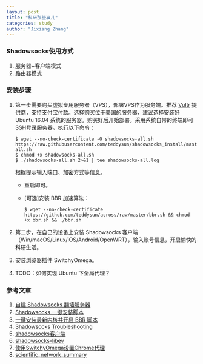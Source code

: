 ```yaml
---
layout: post
title: "科研那些事儿"
categories: study
author: "Jixiang Zhang"
---
```


### Shadowsocks使用方式

1. 服务器+客户端模式
2. 路由器模式

### 安装步骤

1. 第一步需要购买虚拟专用服务器（VPS），部署VPS作为服务端。推荐 [Vultr](https://www.vultr.com/) 提供商，支持支付宝付款。选择购买位于美国的服务器，建议选择安装好 Ubuntu 16.04 系统的服务器。购买好后开始部署。采用系统自带的终端即可SSH登录服务器。执行以下命令：

   ```shell
   $ wget --no-check-certificate -O shadowsocks-all.sh https://raw.githubusercontent.com/teddysun/shadowsocks_install/master/shadowsocks-all.sh
   $ chmod +x shadowsocks-all.sh
   $ ./shadowsocks-all.sh 2>&1 | tee shadowsocks-all.log
   ```

   根据提示输入端口、加密方式等信息。

   - 重启即可。

   - [可选]安装 BBR 加速算法：

      ```shell
      $ wget --no-check-certificate https://github.com/teddysun/across/raw/master/bbr.sh && chmod +x bbr.sh && ./bbr.sh
      ```

2. 第二步，在自己的设备上安装 Shadowsocks 客户端（Win/macOS/Linux/iOS/Android/OpenWRT），输入账号信息，开启愉快的科研生活。

3. 安装浏览器插件 SwitchyOmega。

4. TODO：如何实现 Ubuntu 下全局代理？

### 参考文章

1. [自建 Shadowsocks 翻墙服务器](https://medium.com/@okjaketo/%E8%87%AA%E5%BB%BA-shadowsocks-%E7%BF%BB%E5%A2%99%E6%9C%8D%E5%8A%A1%E5%99%A8-35bd66b29fb3)
2. [Shadowsocks 一键安装脚本](https://teddysun.com/486.html)
3. [一键安装最新内核并开启 BBR 脚本](https://teddysun.com/489.html)
4. [Shadowsocks Troubleshooting](https://teddysun.com/399.html)
5. [shadowsocks客户端](https://shadowsocks.org/en/download/clients.html)
6. [shadowsocks-libev](https://github.com/shadowsocks/shadowsocks-libev)
7. [使用SwitchyOmega设置Chrome代理](https://blog.csdn.net/qq_31851531/article/details/78410146)
8. [scientific_network_summary](https://github.com/crifan/scientific_network_summary)